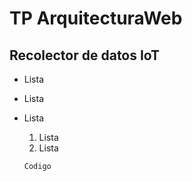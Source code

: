 # TP ArquitecturaWeb
## Recolector de datos IoT

* Lista
* Lista
* Lista
   1. Lista
   2. Lista


   ~~~
   Codigo
   ~~~
